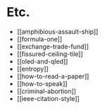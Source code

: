 # Etc.

* [[amphibious-assault-ship]]
* [[formula-one]]
* [[exchange-trade-fund]]
* [[fissured-ceiling-tile]]
* [[oled-and-qled]]
* [[entropy]]
* [[how-to-read-a-paper]]
* [[how-to-speak]]
* [[criminal-abortion]]
* [[ieee-citation-style]]
